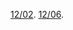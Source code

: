 [12/02](https://raw.githack.com/tsrkzy/ac2024_rimworld/refs/heads/main/1202/index.html).
[12/06](https://raw.githack.com/tsrkzy/ac2024_rimworld/refs/heads/main/1206/index.html).